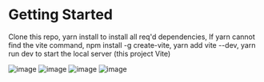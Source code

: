 # Getting Started

Clone this repo, 
yarn install to install all req'd dependencies,
If yarn cannot find the vite command,
npm install -g create-vite,
yarn add vite --dev,
yarn run dev to start the local server (this project Vite)


![image](https://github.com/red-bloss/admin-panel-project/assets/130435764/e92f5954-fc69-4545-af6e-6ce1f5287d8e)
![image](https://github.com/red-bloss/admin-panel-project/assets/130435764/9cbbc230-a439-4c7a-99a9-9f3b13a5d0e8)
![image](https://github.com/red-bloss/admin-panel-project/assets/130435764/b11f496c-bc2e-4491-9702-65d516399a71)
![image](https://github.com/red-bloss/admin-panel-project/assets/130435764/75248acb-5ab3-456c-93be-fc288a7c9900)



